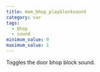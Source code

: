 ```yaml
---
title: mom_bhop_playblocksound
category: var
tags:
  - bhop
  - sound
minimum_value: 0
maximum_value: 1
---
```


Toggles the door bhop block sound.